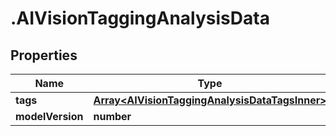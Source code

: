 # .AIVisionTaggingAnalysisData

## Properties

| Name         | Type          | Description   | Notes         |
| ------------ | ------------- | ------------- | ------------- |
| **tags** | [**Array&lt;AIVisionTaggingAnalysisDataTagsInner&gt;**](AIVisionTaggingAnalysisDataTagsInner.md) |  |  |
| **modelVersion** | **number** |  | [optional]  |


